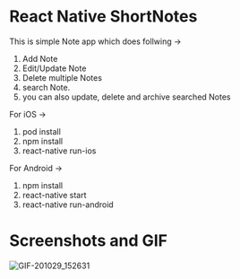 # React Native ShortNotes

This is simple Note app which does follwing ->
1. Add Note
2. Edit/Update Note
3. Delete multiple Notes
4. search Note. 
5. you can also update, delete and archive searched Notes

For iOS ->

1. pod install 
2. npm install
3. react-native run-ios

For Android ->

1. npm install
2. react-native start
3. react-native run-android


# Screenshots and GIF
![GIF-201029_152631](https://user-images.githubusercontent.com/68955767/97553823-26fe0280-1993-11eb-88fc-3d254ce37c73.gif)

